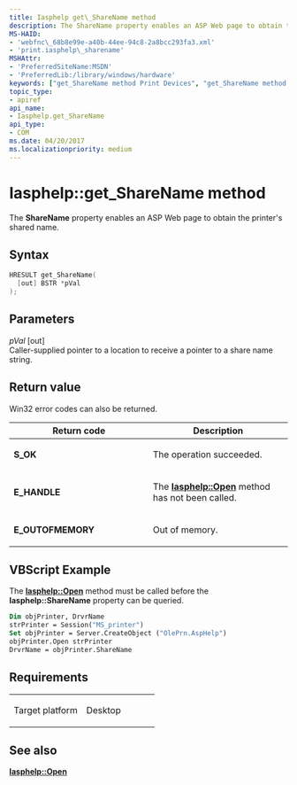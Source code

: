 ```yaml
---
title: Iasphelp get\_ShareName method
description: The ShareName property enables an ASP Web page to obtain the printer's shared name.
MS-HAID:
- 'webfnc\_68b8e99e-a40b-44ee-94c8-2a8bcc293fa3.xml'
- 'print.iasphelp\_sharename'
MSHAttr:
- 'PreferredSiteName:MSDN'
- 'PreferredLib:/library/windows/hardware'
keywords: ["get_ShareName method Print Devices", "get_ShareName method Print Devices , Iasphelp interface", "Iasphelp interface Print Devices , get_ShareName method"]
topic_type:
- apiref
api_name:
- Iasphelp.get_ShareName
api_type:
- COM
ms.date: 04/20/2017
ms.localizationpriority: medium
---
```


# Iasphelp::get\_ShareName method

The **ShareName** property enables an ASP Web page to obtain the printer's shared name.

## Syntax

```cpp
HRESULT get_ShareName(
  [out] BSTR *pVal
);
```

## Parameters

*pVal* \[out\]  
Caller-supplied pointer to a location to receive a pointer to a share name string.

## Return value

Win32 error codes can also be returned.

<table>
<colgroup>
<col width="50%" />
<col width="50%" />
</colgroup>
<thead>
<tr class="header">
<th>Return code</th>
<th>Description</th>
</tr>
</thead>
<tbody>
<tr class="odd">
<td><strong>S_OK</strong></td>
<td><p>The operation succeeded.</p></td>
</tr>
<tr class="even">
<td><strong>E_HANDLE</strong></td>
<td><p>The <a href="iasphelp-open.md" data-raw-source="[&lt;strong&gt;Iasphelp::Open&lt;/strong&gt;](iasphelp-open.md)"><strong>Iasphelp::Open</strong></a> method has not been called.</p></td>
</tr>
<tr class="odd">
<td><strong>E_OUTOFMEMORY</strong></td>
<td><p>Out of memory.</p></td>
</tr>
</tbody>
</table>

## VBScript Example

The [**Iasphelp::Open**](iasphelp-open.md) method must be called before the **Iasphelp::ShareName** property can be queried.

```vb
Dim objPrinter, DrvrName
strPrinter = Session("MS_printer")
Set objPrinter = Server.CreateObject ("OlePrn.AspHelp")
objPrinter.Open strPrinter
DrvrName = objPrinter.ShareName
```

## Requirements

<table>
<colgroup>
<col width="50%" />
<col width="50%" />
</colgroup>
<tbody>
<tr class="odd">
<td><p>Target platform</p></td>
<td>Desktop</td>
</tr>
</tbody>
</table>

## See also

[**Iasphelp::Open**](iasphelp-open.md)
